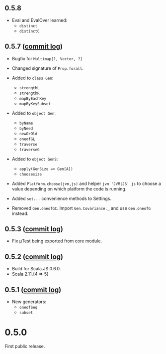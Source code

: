 ## 0.5.8

* Eval and EvalOver learned:
  * `distinct`
  * `distinctC`


## 0.5.7 ([commit log](https://github.com/japgolly/nyaya/compare/v0.5.3...v0.5.7))

* Bugfix for `Multimap[?, Vector, ?]`

* Changed signature of `Prop.forall`.

* Added to `class Gen`:
  * `strengthL`
  * `strengthR`
  * `mapByEachKey`
  * `mapByKeySubset`

* Added to `object Gen`:
  * `byName`
  * `byNeed`
  * `newOrOld`
  * `oneofGL`
  * `traverse`
  * `traverseG`

* Added to `object GenS`:
  * `apply(GenSize => Gen[A])`
  * `choosesize`

* Added `Platform.choose(jvm,js)` and helper `jvm 'JVM|JS' js`
  to choose a value depending on which platform the code is running.

* Added `set...` convenience methods to Settings.

* Removed `Gen.oneofGC`. Import `Gen.Covariance._` and use `Gen.oneofG` instead.

## 0.5.3 ([commit log](https://github.com/japgolly/nyaya/compare/v0.5.2...v0.5.3))

* Fix μTest being exported from core module.

## 0.5.2 ([commit log](https://github.com/japgolly/nyaya/compare/v0.5.1...v0.5.2))

* Build for Scala.JS 0.6.0.
* Scala 2.11.{4 ⇒ 5}

## 0.5.1 ([commit log](https://github.com/japgolly/nyaya/compare/v0.5.0...v0.5.1))

* New generators:
  * `oneofSeq`
  * `subset`


# 0.5.0

First public release.
